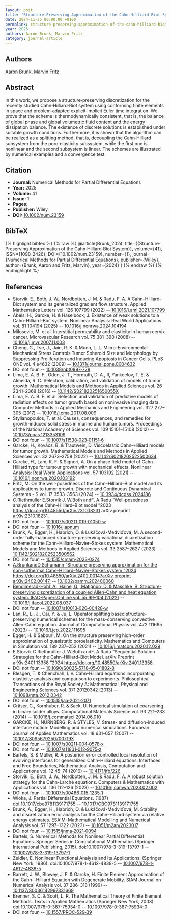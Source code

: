 ```yaml
---
layout: post
title: "Structure‐Preserving Approximation of the Cahn‐Hilliard‐Biot System"
date: 2024-11-25 00:00:00 +0100
permalink: structure-preserving-approximation-of-the-cahn-hilliard-biot-system
year: 2025
authors: Aaron Brunk, Marvin Fritz
category: journal-article
---
```

 
## Authors
[Aaron Brunk](authors/aaron-brunk), [Marvin Fritz](authors/marvin-fritz)
 
## Abstract
In this work, we propose a structure‐preserving discretization for the recently studied Cahn‐Hilliard‐Biot system using conforming finite elements in space and problem‐adapted explicit‐implicit Euler time integration. We prove that the scheme is thermodynamically consistent, that is, the balance of global phase and global volumetric fluid content and the energy dissipation balance. The existence of discrete solutions is established under suitable growth conditions. Furthermore, it is shown that the algorithm can be realized as a splitting method, that is, decoupling the Cahn‐Hilliard subsystem from the poro‐elasticity subsystem, while the first one is nonlinear and the second subsystem is linear. The schemes are illustrated by numerical examples and a convergence test.
 
## Citation
- **Journal:** Numerical Methods for Partial Differential Equations
- **Year:** 2025
- **Volume:** 41
- **Issue:** 1
- **Pages:** 
- **Publisher:** Wiley
- **DOI:** [10.1002/num.23159](https://doi.org/10.1002/num.23159)
 
## BibTeX
{% highlight bibtex %}
{% raw %}
@article{Brunk_2024,
  title={{Structure‐Preserving Approximation of the Cahn‐Hilliard‐Biot System}},
  volume={41},
  ISSN={1098-2426},
  DOI={10.1002/num.23159},
  number={1},
  journal={Numerical Methods for Partial Differential Equations},
  publisher={Wiley},
  author={Brunk, Aaron and Fritz, Marvin},
  year={2024}
}
{% endraw %}
{% endhighlight %}
 
## References
- Storvik, E., Both, J. W., Nordbotten, J. M. & Radu, F. A. A Cahn–Hilliard–Biot system and its generalized gradient flow structure. Applied Mathematics Letters vol. 126 107799 (2022) -- [10.1016/j.aml.2021.107799](https://doi.org/10.1016/j.aml.2021.107799)
- Abels, H., Garcke, H. & Haselböck, J. Existence of weak solutions to a Cahn–Hilliard–Biot system. Nonlinear Analysis: Real World Applications vol. 81 104194 (2025) -- [10.1016/j.nonrwa.2024.104194](https://doi.org/10.1016/j.nonrwa.2024.104194)
- Milosevic, M. et al. Interstitial permeability and elasticity in human cervix cancer. Microvascular Research vol. 75 381–390 (2008) -- [10.1016/j.mvr.2007.11.003](https://doi.org/10.1016/j.mvr.2007.11.003)
- Cheng, G., Tse, J., Jain, R. K. & Munn, L. L. Micro-Environmental Mechanical Stress Controls Tumor Spheroid Size and Morphology by Suppressing Proliferation and Inducing Apoptosis in Cancer Cells. PLoS ONE vol. 4 e4632 (2009) -- [10.1371/journal.pone.0004632](https://doi.org/10.1371/journal.pone.0004632)
- DOI not foun -- [10.1038/nbt0897‐778](https://doi.org/10.1038/nbt0897‐778)
- Lima, E. A. B. F., Oden, J. T., Hormuth, D. A., II, Yankeelov, T. E. & Almeida, R. C. Selection, calibration, and validation of models of tumor growth. Mathematical Models and Methods in Applied Sciences vol. 26 2341–2368 (2016) -- [10.1142/S021820251650055X](https://doi.org/10.1142/S021820251650055X)
- Lima, E. A. B. F. et al. Selection and validation of predictive models of radiation effects on tumor growth based on noninvasive imaging data. Computer Methods in Applied Mechanics and Engineering vol. 327 277–305 (2017) -- [10.1016/j.cma.2017.08.009](https://doi.org/10.1016/j.cma.2017.08.009)
- Stylianopoulos, T. et al. Causes, consequences, and remedies for growth-induced solid stress in murine and human tumors. Proceedings of the National Academy of Sciences vol. 109 15101–15108 (2012) -- [10.1073/pnas.1213353109](https://doi.org/10.1073/pnas.1213353109)
- DOI not foun -- [10.1007/s11538‐023‐01151‐6](https://doi.org/10.1007/s11538‐023‐01151‐6)
- Garcke, H., Kovács, B. & Trautwein, D. Viscoelastic Cahn–Hilliard models for tumor growth. Mathematical Models and Methods in Applied Sciences vol. 32 2673–2758 (2022) -- [10.1142/S0218202522500634](https://doi.org/10.1142/S0218202522500634)
- Garcke, H., Lam, K. F. & Signori, A. On a phase field model of Cahn–Hilliard type for tumour growth with mechanical effects. Nonlinear Analysis: Real World Applications vol. 57 103192 (2021) -- [10.1016/j.nonrwa.2020.103192](https://doi.org/10.1016/j.nonrwa.2020.103192)
- Fritz, M. On the well-posedness of the Cahn–Hilliard–Biot model and its applications to tumor growth. Discrete and Continuous Dynamical Systems - S vol. 17 3533–3563 (2024) -- [10.3934/dcdss.2024186](https://doi.org/10.3934/dcdss.2024186)
- C.Riethmüller E.Storvik J. W.Both andF. A.Radu “Well‐posedness analysis of the Cahn–Hilliard–Biot model ”2023 https://doi.org/10.48550/arXiv.2310.18231 arXiv preprint arXiv:2310.18231.
- DOI not foun -- [10.1007/s00211‐019‐01050‐w](https://doi.org/10.1007/s00211‐019‐01050‐w)
- DOI not foun -- [10.1016/j.apnum](https://doi.org/10.1016/j.apnum)
- Brunk, A., Egger, H., Habrich, O. & Lukáčová-Medviďová, M. A second-order fully-balanced structure-preserving variational discretization scheme for the Cahn–Hilliard–Navier–Stokes system. Mathematical Models and Methods in Applied Sciences vol. 33 2587–2627 (2023) -- [10.1142/S0218202523500562](https://doi.org/10.1142/S0218202523500562)
- DOI not foun -- [10.1515/cmam‐2023‐0274](https://doi.org/10.1515/cmam‐2023‐0274)
- [A.BrunkandD.Schumann “Structure‐preserving approximation for the non‐isothermal Cahn–Hilliard–Navier–Stokes system ”2024 https://doi.org/10.48550/arXiv.2402.00147arXiv preprint arXiv:2402.00147.](nonisothermal-cahn-hilliard-navier-stokes-system) -- [10.1002/pamm.202400060](https://doi.org/10.1002/pamm.202400060)
- [Bendimerad-Hohl, A., Haine, G., Matignon, D. & Maschke, B. Structure-preserving discretization of a coupled Allen-Cahn and heat equation system. IFAC-PapersOnLine vol. 55 99–104 (2022)](structure-preserving-discretization-of-a-coupled-allen-cahn-and-heat-equation-system) -- [10.1016/j.ifacol.2022.08.037](https://doi.org/10.1016/j.ifacol.2022.08.037)
- DOI not foun -- [10.1007/s10013‐020‐00428‐w](https://doi.org/10.1007/s10013‐020‐00428‐w)
- Lan, R., Li, J., Cai, Y. & Ju, L. Operator splitting based structure-preserving numerical schemes for the mass-conserving convective Allen-Cahn equation. Journal of Computational Physics vol. 472 111695 (2023) -- [10.1016/j.jcp.2022.111695](https://doi.org/10.1016/j.jcp.2022.111695)
- Egger, H. & Sabouri, M. On the structure preserving high-order approximation of quasistatic poroelasticity. Mathematics and Computers in Simulation vol. 189 237–252 (2021) -- [10.1016/j.matcom.2020.12.029](https://doi.org/10.1016/j.matcom.2020.12.029)
- E.Storvik C.Riethmüller J. W.Both andF. A.Radu “Sequential Solution Strategies for the Cahn–Hilliard–Biot Model. arXiv Preprint arXiv:2401.13358 ”2024 https://doi.org/10.48550/arXiv.2401.13358.
- DOI not foun -- [10.1090/S0025‐5718‐05‐01802‐8](https://doi.org/10.1090/S0025‐5718‐05‐01802‐8)
- Blesgen, T. & Chenchiah, I. V. Cahn–Hilliard equations incorporating elasticity: analysis and comparison to experiments. Philosophical Transactions of the Royal Society A: Mathematical, Physical and Engineering Sciences vol. 371 20120342 (2013) -- [10.1098/rsta.2012.0342](https://doi.org/10.1098/rsta.2012.0342)
- DOI not foun -- [10.1515/jaa‐2021‐2071](https://doi.org/10.1515/jaa‐2021‐2071)
- Gräser, C., Kornhuber, R. & Sack, U. Numerical simulation of coarsening in binary solder alloys. Computational Materials Science vol. 93 221–233 (2014) -- [10.1016/j.commatsci.2014.06.010](https://doi.org/10.1016/j.commatsci.2014.06.010)
- GARCKE, H., NÜRNBERG, R. & STYLES, V. Stress- and diffusion-induced interface motion: Modelling and numerical simulations. European Journal of Applied Mathematics vol. 18 631–657 (2007) -- [10.1017/S095679250700719X](https://doi.org/10.1017/S095679250700719X)
- DOI not foun -- [10.1007/s00211‐004‐0578‐x](https://doi.org/10.1007/s00211‐004‐0578‐x)
- DOI not foun -- [10.1007/s11831‐012‐9075‐z](https://doi.org/10.1007/s11831‐012‐9075‐z)
- Bartels, S. & Müller, R. A posteriori error controlled local resolution of evolving interfaces for generalized Cahn–Hilliard equations. Interfaces and Free Boundaries, Mathematical Analysis, Computation and Applications vol. 12 45–74 (2010) -- [10.4171/ifb/226](https://doi.org/10.4171/ifb/226)
- Storvik, E., Both, J. W., Nordbotten, J. M. & Radu, F. A. A robust solution strategy for the Cahn-Larché equations. Computers &amp; Mathematics with Applications vol. 136 112–126 (2023) -- [10.1016/j.camwa.2023.02.002](https://doi.org/10.1016/j.camwa.2023.02.002)
- DOI not foun -- [10.1007/s00466‐015‐1235‐1](https://doi.org/10.1007/s00466‐015‐1235‐1)
- Wloka, J. Partial Differential Equations. (1987) doi:10.1017/cbo9781139171755 -- [10.1017/CBO9781139171755](https://doi.org/10.1017/CBO9781139171755)
- Brunk, A., Egger, H., Habrich, O. & Lukáčová-Medviďová, M. Stability and discretization error analysis for the Cahn–Hilliard system via relative energy estimates. ESAIM: Mathematical Modelling and Numerical Analysis vol. 57 1297–1322 (2023) -- [10.1051/m2an/2023017](https://doi.org/10.1051/m2an/2023017)
- DOI not foun -- [10.1515/jnma‐2021‐0094](https://doi.org/10.1515/jnma‐2021‐0094)
- Bartels, S. Numerical Methods for Nonlinear Partial Differential Equations. Springer Series in Computational Mathematics (Springer International Publishing, 2015). doi:10.1007/978-3-319-13797-1 -- [10.1007/978-3-319-13797-1](https://doi.org/10.1007/978-3-319-13797-1)
- Zeidler, E. Nonlinear Functional Analysis and Its Applications. (Springer New York, 1986). doi:10.1007/978-1-4612-4838-5 -- [10.1007/978-1-4612-4838-5](https://doi.org/10.1007/978-1-4612-4838-5)
- Barrett, J. W., Blowey, J. F. & Garcke, H. Finite Element Approximation of the Cahn--Hilliard Equation with Degenerate Mobility. SIAM Journal on Numerical Analysis vol. 37 286–318 (1999) -- [10.1137/S0036142997331669](https://doi.org/10.1137/S0036142997331669)
- Brenner, S. C. & Scott, L. R. The Mathematical Theory of Finite Element Methods. Texts in Applied Mathematics (Springer New York, 2008). doi:10.1007/978-0-387-75934-0 -- [10.1007/978-0-387-75934-0](https://doi.org/10.1007/978-0-387-75934-0)
- DOI not foun -- [10.1557/PROC‐529‐39](https://doi.org/10.1557/PROC‐529‐39)

